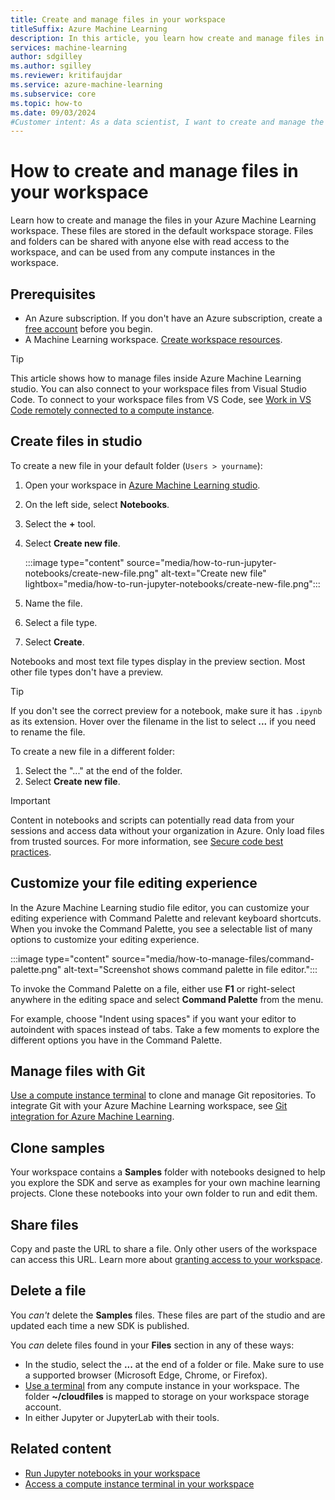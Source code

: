 ```yaml
---
title: Create and manage files in your workspace
titleSuffix: Azure Machine Learning
description: In this article, you learn how create and manage files in your workspace in Azure Machine Learning studio.
services: machine-learning
author: sdgilley
ms.author: sgilley
ms.reviewer: kritifaujdar
ms.service: azure-machine-learning
ms.subservice: core
ms.topic: how-to
ms.date: 09/03/2024
#Customer intent: As a data scientist, I want to create and manage the files in my workspace in Azure Machine Learning studio.
---
```


# How to create and manage files in your workspace

Learn how to create and manage the files in your Azure Machine Learning workspace. These files are stored in the default workspace storage. Files and folders can be shared with anyone else with read access to the workspace, and can be used from any compute instances in the workspace.

## Prerequisites

* An Azure subscription. If you don't have an Azure subscription, create a [free account](https://azure.microsoft.com/free/) before you begin.
* A Machine Learning workspace. [Create workspace resources](quickstart-create-resources.md).

> [!TIP]
> This article shows how to manage files inside Azure Machine Learning studio. You can also connect to your workspace files from Visual Studio Code. To connect to your workspace files from VS Code, see [Work in VS Code remotely connected to a compute instance](how-to-work-in-vs-code-remote.md).

## Create files in studio

To create a new file in your default folder (`Users > yourname`):

1. Open your workspace in [Azure Machine Learning studio](https://ml.azure.com).
1. On the left side, select **Notebooks**.
1. Select the **+** tool.
1. Select  **Create new file**.

    :::image type="content" source="media/how-to-run-jupyter-notebooks/create-new-file.png" alt-text="Create new file" lightbox="media/how-to-run-jupyter-notebooks/create-new-file.png":::

1. Name the file.
1. Select a file type.
1. Select **Create**.

Notebooks and most text file types display in the preview section. Most other file types don't have a preview. 

> [!TIP]
> If you don't see the correct preview for a notebook, make sure it has `.ipynb` as its extension. Hover over the filename in the list to select **...** if you need to rename the file. 

To create a new file in a different folder:

1. Select the "..." at the end of the folder.
1. Select **Create new file**.

> [!IMPORTANT]
> Content in notebooks and scripts can potentially read data from your sessions and access data without your organization in Azure. Only load files from trusted sources. For more information, see [Secure code best practices](concept-secure-code-best-practice.md#azure-machine-learning-studio-notebooks).

## Customize your file editing experience

In the Azure Machine Learning studio file editor, you can customize your editing experience with Command Palette and relevant keyboard shortcuts. When you invoke the Command Palette, you see a selectable list of many options to customize your editing experience.

:::image type="content" source="media/how-to-manage-files/command-palette.png" alt-text="Screenshot shows command palette in file editor.":::

To invoke the Command Palette on a file, either use **F1** or right-select anywhere in the editing space and select **Command Palette** from the menu.

For example, choose "Indent using spaces" if you want your editor to autoindent with spaces instead of tabs. Take a few moments to explore the different options you have in the Command Palette.


## Manage files with Git

[Use a compute instance terminal](how-to-access-terminal.md#git) to clone and manage Git repositories. To integrate Git with your Azure Machine Learning workspace, see  [Git integration for Azure Machine Learning](concept-train-model-git-integration.md).

## Clone samples

Your workspace contains a **Samples** folder with notebooks designed to help you explore the SDK and serve as examples for your own machine learning projects. Clone these notebooks into your own folder to run and edit them. 

## Share files

Copy and paste the URL to share a file. Only other users of the workspace can access this URL. Learn more about [granting access to your workspace](how-to-assign-roles.md).

## Delete a file

You *can't* delete the **Samples** files. These files are part of the studio and are updated each time a new SDK is published. 

You *can* delete files found in your **Files** section in any of these ways:

* In the studio, select the **...** at the end of a folder or file. Make sure to use a supported browser (Microsoft Edge, Chrome, or Firefox).
* [Use a terminal](how-to-access-terminal.md) from any compute instance in your workspace. The folder **~/cloudfiles** is mapped to storage on your workspace storage account.
* In either Jupyter or JupyterLab with their tools.

## Related content

* [Run Jupyter notebooks in your workspace](how-to-run-jupyter-notebooks.md)
* [Access a compute instance terminal in your workspace](how-to-access-terminal.md)